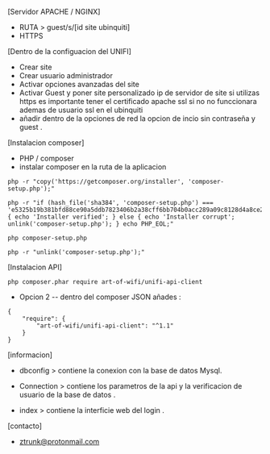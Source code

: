 [Servidor APACHE / NGINX]
- RUTA > guest/s/[id site ubinquiti]
- HTTPS 


[Dentro de la configuacion del UNIFI]
- Crear site 
- Crear usuario administrador
- Activar opciones avanzadas del site
- Activar Guest y poner site personalizado ip de servidor de site si utilizas https es importante tener el certificado apache ssl si no no funccionara ademas de usuario ssl en
el ubinquiti
- añadir dentro de la opciones de red la opcion de incio sin contraseña y guest .


[Instalacion composer]

- PHP / composer 
- instalar composer en la ruta de la aplicacion 
```
php -r "copy('https://getcomposer.org/installer', 'composer-setup.php');"

php -r "if (hash_file('sha384', 'composer-setup.php') === 'e5325b19b381bfd88ce90a5ddb7823406b2a38cff6bb704b0acc289a09c8128d4a8ce2bbafcd1fcbdc38666422fe2806') { echo 'Installer verified'; } else { echo 'Installer corrupt'; unlink('composer-setup.php'); } echo PHP_EOL;"

php composer-setup.php

php -r "unlink('composer-setup.php');"
```  

[Instalacion  API] 
```  
php composer.phar require art-of-wifi/unifi-api-client
```
- Opcion 2 
-- dentro del composer JSON añades :

```
{
    "require": {
        "art-of-wifi/unifi-api-client": "^1.1"
    }
}
```                                            

[informacion]
- dbconfig > contiene la conexion con la base de datos Mysql.

- Connection > contiene los parametros de la api y la verificacion de usuario de la base de datos .

- index > contiene la interficie web del login .

[contacto]

- ztrunk@protonmail.com
